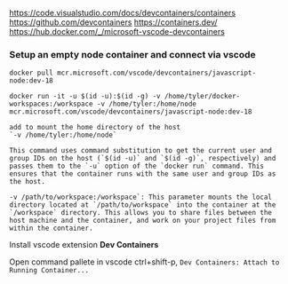 https://code.visualstudio.com/docs/devcontainers/containers
https://github.com/devcontainers
https://containers.dev/
https://hub.docker.com/_/microsoft-vscode-devcontainers

### Setup an empty node container and connect via vscode

`docker pull mcr.microsoft.com/vscode/devcontainers/javascript-node:dev-18`

`docker run -it -u $(id -u):$(id -g) -v /home/tyler/docker-workspaces:/workspace -v /home/tyler:/home/node mcr.microsoft.com/vscode/devcontainers/javascript-node:dev-18`

	add to mount the home directory of the host
	`-v /home/tyler:/home/node`

	This command uses command substitution to get the current user and group IDs on the host (`$(id -u)` and `$(id -g)`, respectively) and passes them to the `-u` option of the `docker run` command. This ensures that the container runs with the same user and group IDs as the host.

	-v /path/to/workspace:/workspace`: This parameter mounts the local directory located at `/path/to/workspace` into the container at the `/workspace` directory. This allows you to share files between the host machine and the container, and work on your project files from within the container.

Install vscode extension **Dev Containers**

Open command pallete in vscode ctrl+shift-p, `Dev Containers: Attach to Running Container...`

